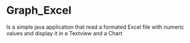 # Graph_Excel

Is a simple java application that read a formated Excel file with numeric values and display it in a Textview and a Chart
